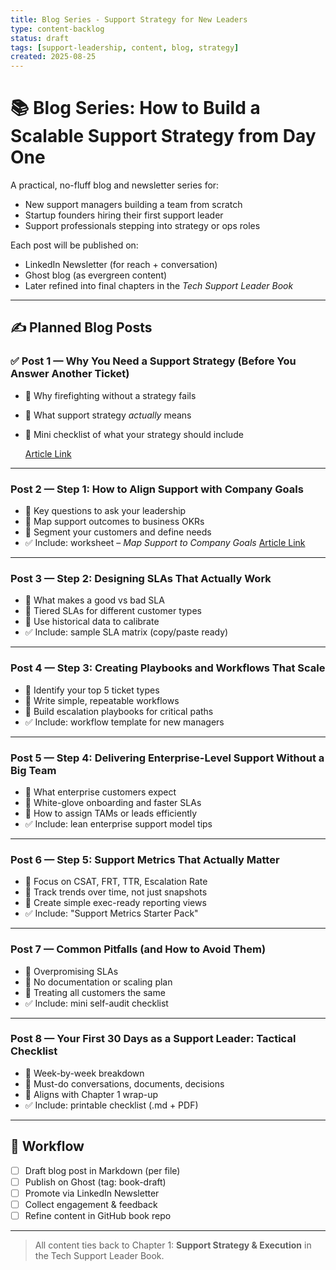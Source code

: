```yaml
---
title: Blog Series - Support Strategy for New Leaders
type: content-backlog
status: draft
tags: [support-leadership, content, blog, strategy]
created: 2025-08-25
---
```


# 📚 Blog Series: How to Build a Scalable Support Strategy from Day One

A practical, no-fluff blog and newsletter series for:

- New support managers building a team from scratch
- Startup founders hiring their first support leader
- Support professionals stepping into strategy or ops roles

Each post will be published on:
- LinkedIn Newsletter (for reach + conversation)
- Ghost blog (as evergreen content)
- Later refined into final chapters in the *Tech Support Leader Book*

---

## ✍️ Planned Blog Posts

### ✅ Post 1 — Why You Need a Support Strategy (Before You Answer Another Ticket)
- 🔹 Why firefighting without a strategy fails
- 🔹 What support strategy *actually* means
- 🔹 Mini checklist of what your strategy should include

  [Article Link](https://www.linkedin.com/pulse/why-you-need-support-strategy-before-answer-another-luis-b6m4f/)

---

###  Post 2 — Step 1: How to Align Support with Company Goals
- 🔹 Key questions to ask your leadership
- 🔹 Map support outcomes to business OKRs
- 🔹 Segment your customers and define needs
- ✅ Include: worksheet – *Map Support to Company Goals*
[Article Link](https://www.linkedin.com/pulse/how-align-support-company-goals-luis-lopez-echeto-bordon-qp1ze)

---

###  Post 3 — Step 2: Designing SLAs That Actually Work
- 🔹 What makes a good vs bad SLA
- 🔹 Tiered SLAs for different customer types
- 🔹 Use historical data to calibrate
- ✅ Include: sample SLA matrix (copy/paste ready)

---

###  Post 4 — Step 3: Creating Playbooks and Workflows That Scale
- 🔹 Identify your top 5 ticket types
- 🔹 Write simple, repeatable workflows
- 🔹 Build escalation playbooks for critical paths
- ✅ Include: workflow template for new managers

---

###  Post 5 — Step 4: Delivering Enterprise-Level Support Without a Big Team
- 🔹 What enterprise customers expect
- 🔹 White-glove onboarding and faster SLAs
- 🔹 How to assign TAMs or leads efficiently
- ✅ Include: lean enterprise support model tips

---

###  Post 6 — Step 5: Support Metrics That Actually Matter
- 🔹 Focus on CSAT, FRT, TTR, Escalation Rate
- 🔹 Track trends over time, not just snapshots
- 🔹 Create simple exec-ready reporting views
- ✅ Include: "Support Metrics Starter Pack"

---

###  Post 7 — Common Pitfalls (and How to Avoid Them)
- 🔹 Overpromising SLAs
- 🔹 No documentation or scaling plan
- 🔹 Treating all customers the same
- ✅ Include: mini self-audit checklist

---

###  Post 8 — Your First 30 Days as a Support Leader: Tactical Checklist
- 🔹 Week-by-week breakdown
- 🔹 Must-do conversations, documents, decisions
- 🔹 Aligns with Chapter 1 wrap-up
- ✅ Include: printable checklist (.md + PDF)

---

## 🔄 Workflow

- [ ] Draft blog post in Markdown (per file)
- [ ] Publish on Ghost (tag: book-draft)
- [ ] Promote via LinkedIn Newsletter
- [ ] Collect engagement & feedback
- [ ] Refine content in GitHub book repo

---

> All content ties back to Chapter 1: **Support Strategy & Execution** in the Tech Support Leader Book.
